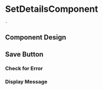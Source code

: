 # SetDetailsComponent

```{topic} In this tutorial you will:
- 
```

## Component Design

## Save Button

### Check for Error

### Display Message
